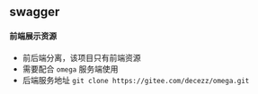 ## swagger

#### 前端展示资源
* 前后端分离，该项目只有前端资源
* 需要配合 `omega` 服务端使用
* 后端服务地址 `git clone https://gitee.com/decezz/omega.git`

